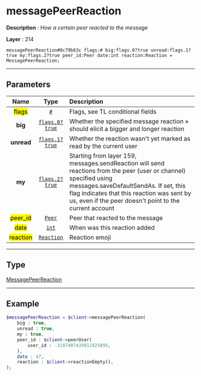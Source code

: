 # messagePeerReaction

**Description** : *How a certain peer reacted to the message*

**Layer** : 214

```tl
messagePeerReaction#8c79b63c flags:# big:flags.0?true unread:flags.1?true my:flags.2?true peer_id:Peer date:int reaction:Reaction = MessagePeerReaction;
```

---

## Parameters

| Name | Type | Description |
| :---: | :---: | :--- |
| <mark>flags</mark> | [`#`](type/#) | Flags, see TL conditional fields |
| **big** | [`flags.0?true`](type/true) | Whether the specified message reaction » should elicit a bigger and longer reaction |
| **unread** | [`flags.1?true`](type/true) | Whether the reaction wasn't yet marked as read by the current user |
| **my** | [`flags.2?true`](type/true) | Starting from layer 159, messages.sendReaction will send reactions from the peer (user or channel) specified using messages.saveDefaultSendAs. If set, this flag indicates that this reaction was sent by us, even if the peer doesn't point to the current account |
| <mark>peer_id</mark> | [`Peer`](type/Peer) | Peer that reacted to the message |
| <mark>date</mark> | [`int`](type/int) | When was this reaction added |
| <mark>reaction</mark> | [`Reaction`](type/Reaction) | Reaction emoji |

---

## Type

[MessagePeerReaction](type/MessagePeerReaction)

---

## Example

```php
$messagePeerReaction = $client->messagePeerReaction(
	big : true,
	unread : true,
	my : true,
	peer_id : $client->peerUser(
		user_id : -3187407439911925895,
	),
	date : 47,
	reaction : $client->reactionEmpty(),
);
```